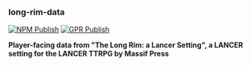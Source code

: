 ### long-rim-data
[![NPM Publish](https://github.com/OmnesPotens/long-rim-data/actions/workflows/npm-publish.yml/badge.svg)](https://github.com/OmnesPotens/long-rim-data/actions/workflows/npm-publish.yml) [![GPR Publish](https://github.com/OmnesPotens/long-rim-data/actions/workflows/gpr-publish.yaml/badge.svg)](https://github.com/OmnesPotens/long-rim-data/actions/workflows/gpr-publish.yaml)

**Player-facing data from "The Long Rim: a Lancer Setting", a LANCER setting for the LANCER TTRPG by Massif Press**
